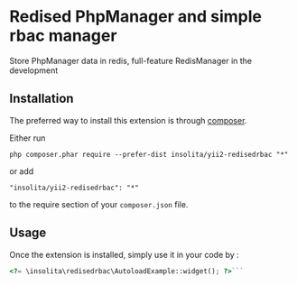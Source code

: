 Redised PhpManager and simple rbac manager
===================
Store PhpManager data in redis,
full-feature RedisManager in the development

Installation
------------

The preferred way to install this extension is through [composer](http://getcomposer.org/download/).

Either run

```
php composer.phar require --prefer-dist insolita/yii2-redisedrbac "*"
```

or add

```
"insolita/yii2-redisedrbac": "*"
```

to the require section of your `composer.json` file.


Usage
-----

Once the extension is installed, simply use it in your code by  :

```php
<?= \insolita\redisedrbac\AutoloadExample::widget(); ?>```